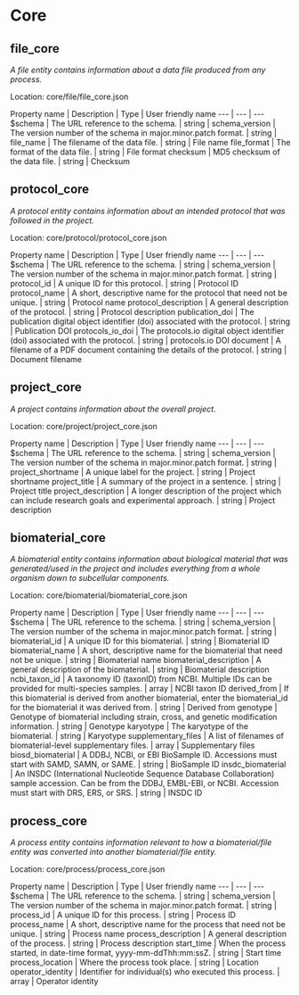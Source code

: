 # Core
## file_core
_A file entity contains information about a data file produced from any process._

Location: core/file/file_core.json

Property name | Description | Type | User friendly name 
--- | --- | --- 
$schema | The URL reference to the schema. | string | 
schema_version | The version number of the schema in major.minor.patch format. | string | 
file_name | The filename of the data file. | string | File name
file_format | The format of the data file. | string | File format
checksum | MD5 checksum of the data file. | string | Checksum

## protocol_core
_A protocol entity contains information about an intended protocol that was followed in the project._

Location: core/protocol/protocol_core.json

Property name | Description | Type | User friendly name 
--- | --- | --- 
$schema | The URL reference to the schema. | string | 
schema_version | The version number of the schema in major.minor.patch format. | string | 
protocol_id | A unique ID for this protocol. | string | Protocol ID
protocol_name | A short, descriptive name for the protocol that need not be unique. | string | Protocol name
protocol_description | A general description of the protocol. | string | Protocol description
publication_doi | The publication digital object identifier (doi) associated with the protocol. | string | Publication DOI
protocols_io_doi | The protocols.io digital object identifier (doi) associated with the protocol. | string | protocols.io DOI
document | A filename of a PDF document containing the details of the protocol. | string | Document filename

## project_core
_A project contains information about the overall project._

Location: core/project/project_core.json

Property name | Description | Type | User friendly name 
--- | --- | --- 
$schema | The URL reference to the schema. | string | 
schema_version | The version number of the schema in major.minor.patch format. | string | 
project_shortname | A unique label for the project. | string | Project shortname
project_title | A summary of the project in a sentence. | string | Project title
project_description | A longer description of the project which can include research goals and experimental approach. | string | Project description

## biomaterial_core
_A biomaterial entity contains information about biological material that was generated/used in the project and includes everything from a whole organism down to subcellular components._

Location: core/biomaterial/biomaterial_core.json

Property name | Description | Type | User friendly name 
--- | --- | --- 
$schema | The URL reference to the schema. | string | 
schema_version | The version number of the schema in major.minor.patch format. | string | 
biomaterial_id | A unique ID for this biomaterial. | string | Biomaterial ID
biomaterial_name | A short, descriptive name for the biomaterial that need not be unique. | string | Biomaterial name
biomaterial_description | A general description of the biomaterial. | string | Biomaterial description
ncbi_taxon_id | A taxonomy ID (taxonID) from NCBI. Multiple IDs can be provided for multi-species samples. | array | NCBI taxon ID
derived_from | If this biomaterial is derived from another biomaterial, enter the biomaterial_id for the biomaterial it was derived from. | string | Derived from
genotype | Genotype of biomaterial including strain, cross, and genetic modification information. | string | Genotype
karyotype | The karyotype of the biomaterial. | string | Karyotype
supplementary_files | A list of filenames of biomaterial-level supplementary files. | array | Supplementary files
biosd_biomaterial | A DDBJ, NCBI, or EBI BioSample ID. Accessions must start with SAMD, SAMN, or SAME. | string | BioSample ID
insdc_biomaterial | An INSDC (International Nucleotide Sequence Database Collaboration) sample accession. Can be from the DDBJ, EMBL-EBI, or NCBI. Accession must start with DRS, ERS, or SRS. | string | INSDC ID

## process_core
_A process entity contains information relevant to how a biomaterial/file entity was converted into another biomaterial/file entity._

Location: core/process/process_core.json

Property name | Description | Type | User friendly name 
--- | --- | --- 
$schema | The URL reference to the schema. | string | 
schema_version | The version number of the schema in major.minor.patch format. | string | 
process_id | A unique ID for this process. | string | Process ID
process_name | A short, descriptive name for the process that need not be unique. | string | Process name
process_description | A general description of the process. | string | Process description
start_time | When the process started, in date-time format, yyyy-mm-ddThh:mm:ssZ. | string | Start time
process_location | Where the process took place. | string | Location
operator_identity | Identifier for individual(s) who executed this process. | array | Operator identity

